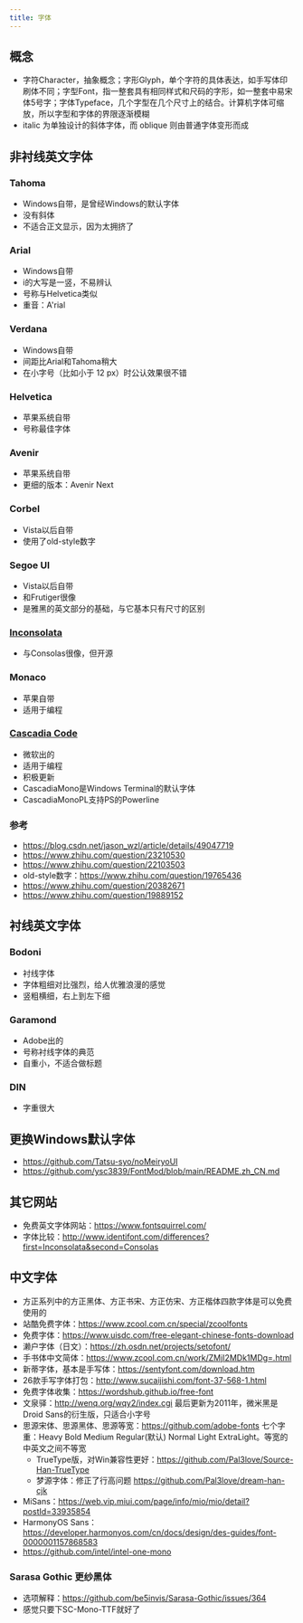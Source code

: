 ```yaml
---
title: 字体
---
```


## 概念

* 字符Character，抽象概念；字形Glyph，单个字符的具体表达，如手写体印刷体不同；字型Font，指一整套具有相同样式和尺码的字形，如一整套中易宋体5号字；字体Typeface，几个字型在几个尺寸上的结合。计算机字体可缩放，所以字型和字体的界限逐渐模糊
* italic 为单独设计的斜体字体，而 oblique 则由普通字体变形而成

## 非衬线英文字体

### Tahoma

* Windows自带，是曾经Windows的默认字体
* 没有斜体
* 不适合正文显示，因为太拥挤了

### Arial

* Windows自带
* i的大写是一竖，不易辨认
* 号称与Helvetica类似
* 重音：A'rial

### Verdana

* Windows自带
* 间距比Arial和Tahoma稍大
* 在小字号（比如小于 12 px）时公认效果很不错

### Helvetica

* 苹果系统自带
* 号称最佳字体

### Avenir

* 苹果系统自带
* 更细的版本：Avenir Next

### Corbel

* Vista以后自带
* 使用了old-style数字

### Segoe UI

* Vista以后自带
* 和Frutiger很像
* 是雅黑的英文部分的基础，与它基本只有尺寸的区别

### [Inconsolata](http://www.levien.com/type/myfonts/inconsolata.html)

* 与Consolas很像，但开源

### Monaco

* 苹果自带
* 适用于编程

### [Cascadia Code](https://github.com/microsoft/cascadia-code)

* 微软出的
* 适用于编程
* 积极更新
* CascadiaMono是Windows Terminal的默认字体
* CascadiaMonoPL支持PS的Powerline

### 参考

* https://blog.csdn.net/jason_wzl/article/details/49047719
* https://www.zhihu.com/question/23210530
* https://www.zhihu.com/question/22103503
* old-style数字：https://www.zhihu.com/question/19765436
* https://www.zhihu.com/question/20382671
* https://www.zhihu.com/question/19889152

## 衬线英文字体

### Bodoni

* 衬线字体
* 字体粗细对比强烈，给人优雅浪漫的感觉
* 竖粗横细，右上到左下细

### Garamond

* Adobe出的
* 号称衬线字体的典范
* 自重小，不适合做标题

### DIN

* 字重很大

## 更换Windows默认字体

* https://github.com/Tatsu-syo/noMeiryoUI
* https://github.com/ysc3839/FontMod/blob/main/README.zh_CN.md

## 其它网站

* 免费英文字体网站：https://www.fontsquirrel.com/
* 字体比较：http://www.identifont.com/differences?first=Inconsolata&second=Consolas

## 中文字体

* 方正系列中的方正黑体、方正书宋、方正仿宋、方正楷体四款字体是可以免费使用的
* 站酷免费字体：https://www.zcool.com.cn/special/zcoolfonts
* 免费字体：https://www.uisdc.com/free-elegant-chinese-fonts-download
* 濑户字体（日文）：https://zh.osdn.net/projects/setofont/
* 手书体中文简体：https://www.zcool.com.cn/work/ZMjI2MDk1MDg=.html
* 新蒂字体，基本是手写体：https://sentyfont.com/download.htm
* 26款手写字体打包：http://www.sucaijishi.com/font-37-568-1.html
* 免费字体收集：https://wordshub.github.io/free-font
* 文泉驿：http://wenq.org/wqy2/index.cgi 最后更新为2011年，微米黑是Droid Sans的衍生版，只适合小字号
* 思源宋体、思源黑体、思源等宽：https://github.com/adobe-fonts 七个字重：Heavy Bold Medium Regular(默认) Normal Light ExtraLight。等宽的中英文之间不等宽
  * TrueType版，对Win兼容性更好：https://github.com/Pal3love/Source-Han-TrueType
  * 梦源字体：修正了行高问题 https://github.com/Pal3love/dream-han-cjk
* MiSans：https://web.vip.miui.com/page/info/mio/mio/detail?postId=33935854
* HarmonyOS Sans：https://developer.harmonyos.com/cn/docs/design/des-guides/font-0000001157868583
* https://github.com/intel/intel-one-mono

### Sarasa Gothic 更纱黑体

* 选项解释：https://github.com/be5invis/Sarasa-Gothic/issues/364
* 感觉只要下SC-Mono-TTF就好了
